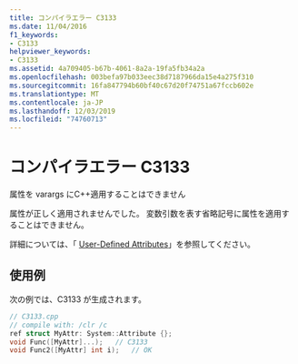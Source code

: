 ```yaml
---
title: コンパイラエラー C3133
ms.date: 11/04/2016
f1_keywords:
- C3133
helpviewer_keywords:
- C3133
ms.assetid: 4a709405-b67b-4061-8a2a-19fa5fb34a2a
ms.openlocfilehash: 003befa97b033eec38d7187966da15e4a275f310
ms.sourcegitcommit: 16fa847794b60bf40c67d20f74751a67fccb602e
ms.translationtype: MT
ms.contentlocale: ja-JP
ms.lasthandoff: 12/03/2019
ms.locfileid: "74760713"
---
```

# <a name="compiler-error-c3133"></a>コンパイラエラー C3133

属性を varargs にC++適用することはできません

属性が正しく適用されませんでした。 変数引数を表す省略記号に属性を適用することはできません。

詳細については、「 [User-Defined Attributes](../../extensions/user-defined-attributes-cpp-component-extensions.md)」を参照してください。

## <a name="example"></a>使用例

次の例では、C3133 が生成されます。

```cpp
// C3133.cpp
// compile with: /clr /c
ref struct MyAttr: System::Attribute {};
void Func([MyAttr]...);   // C3133
void Func2([MyAttr] int i);   // OK
```
